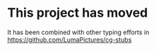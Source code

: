 
# This project has moved

It has been combined with other typing efforts in https://github.com/LumaPictures/cg-stubs


